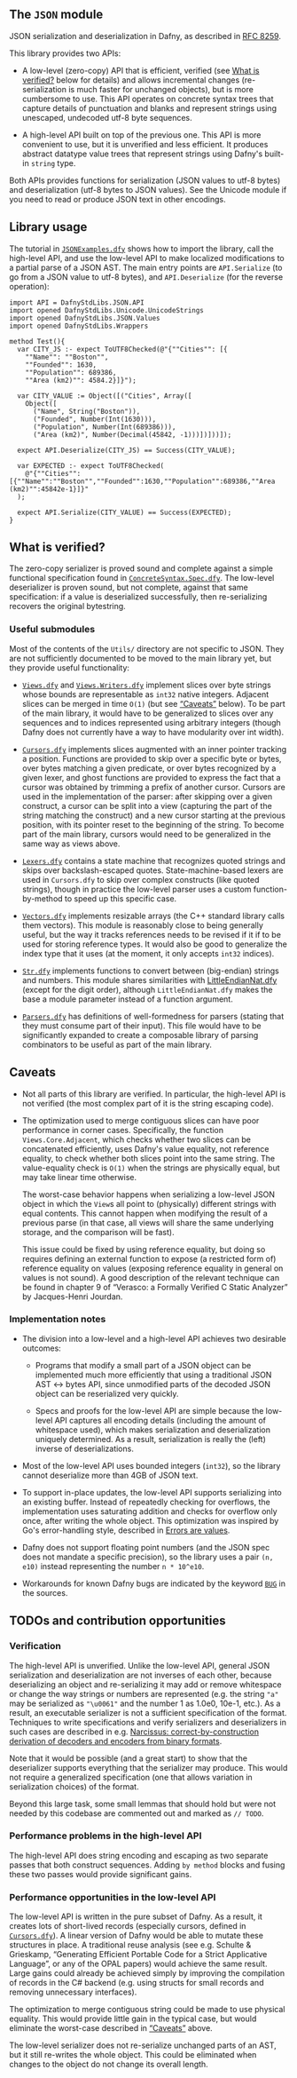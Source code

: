 ## The `JSON` module

JSON serialization and deserialization in Dafny, as described in [RFC 8259](https://datatracker.ietf.org/doc/html/rfc8259).

This library provides two APIs:

- A low-level (zero-copy) API that is efficient, verified (see [What is verified?](#what-is-verified) below for details) and allows incremental changes (re-serialization is much faster for unchanged objects), but is more cumbersome to use. This API operates on concrete syntax trees that capture details of punctuation and blanks and represent strings using unescaped, undecoded utf-8 byte sequences.

- A high-level API built on top of the previous one. This API is more convenient to use, but it is unverified and less efficient. It produces abstract datatype value trees that represent strings using Dafny's built-in `string` type.

Both APIs provides functions for serialization (JSON values to utf-8 bytes) and deserialization (utf-8 bytes to JSON values).
See the Unicode module if you need to read or produce JSON text in other encodings.

## Library usage

The tutorial in [`JSONExamples.dfy`](../../../examples/JSON/JSONExamples.dfy) shows how to import the library, call the high-level API, and use the low-level API to make localized modifications to a partial parse of a JSON AST. The main entry points are `API.Serialize` (to go from a JSON value to utf-8 bytes), and `API.Deserialize` (for the reverse operation):

<!-- %check-verify -->
```dafny
import API = DafnyStdLibs.JSON.API
import opened DafnyStdLibs.Unicode.UnicodeStrings
import opened DafnyStdLibs.JSON.Values
import opened DafnyStdLibs.Wrappers

method Test(){
  var CITY_JS :- expect ToUTF8Checked(@"{""Cities"": [{
    ""Name"": ""Boston"",
    ""Founded"": 1630,
    ""Population"": 689386,
    ""Area (km2)"": 4584.2}]}");

  var CITY_VALUE := Object([("Cities", Array([
    Object([
      ("Name", String("Boston")),
      ("Founded", Number(Int(1630))),
      ("Population", Number(Int(689386))),
      ("Area (km2)", Number(Decimal(45842, -1)))])]))]);

  expect API.Deserialize(CITY_JS) == Success(CITY_VALUE);

  var EXPECTED :- expect ToUTF8Checked(
    @"{""Cities"":[{""Name"":""Boston"",""Founded"":1630,""Population"":689386,""Area (km2)"":45842e-1}]}"
  );

  expect API.Serialize(CITY_VALUE) == Success(EXPECTED);
}
```

## What is verified?

The zero-copy serializer is proved sound and complete against a simple functional specification found in [`ConcreteSyntax.Spec.dfy`](ConcreteSyntax.Spec.dfy). The low-level deserializer is proven sound, but not complete, against that same specification: if a value is deserialized successfully, then re-serializing recovers the original bytestring.

### Useful submodules

Most of the contents of the `Utils/` directory are not specific to JSON. They are not sufficiently documented to be moved to the main library yet, but they provide useful functionality:

- [`Views.dfy`](Utils/Views.dfy) and [`Views.Writers.dfy`](Utils/Views.Writers.dfy) implement slices over byte strings whose bounds are representable as `int32` native integers. Adjacent slices can be merged in time `O(1)` (but see [“Caveats”](#caveats) below). To be part of the main library, it would have to be generalized to slices over any sequences and to indices represented using arbitrary integers (though Dafny does not currently have a way to have modularity over int width).

- [`Cursors.dfy`](Utils/Cursors.dfy) implements slices augmented with an inner pointer tracking a position. Functions are provided to skip over a specific byte or bytes, over bytes matching a given predicate, or over bytes recognized by a given lexer, and ghost functions are provided to express the fact that a cursor was obtained by trimming a prefix of another cursor.  Cursors are used in the implementation of the parser: after skipping over a given construct, a cursor can be split into a view (capturing the part of the string matching the construct) and a new cursor starting at the previous position, with its pointer reset to the beginning of the string. To become part of the main library, cursors would need to be generalized in the same way as views above.

- [`Lexers.dfy`](Utils/Lexers.dfy) contains a state machine that recognizes quoted strings and skips over backslash-escaped quotes.  State-machine-based lexers are used in `Cursors.dfy` to skip over complex constructs (like quoted strings), though in practice the low-level parser uses a custom function-by-method to speed up this specific case.

- [`Vectors.dfy`](Utils/Vectors.dfy) implements resizable arrays (the C++ standard library calls them vectors).  This module is reasonably close to being generally useful, but the way it tracks references needs to be revised if it if to be used for storing reference types.  It would also be good to generalize the index type that it uses (at the moment, it only accepts `int32` indices).

- [`Str.dfy`](Utils/Str.dfy) implements functions to convert between (big-endian) strings and numbers. This module shares similarities with [LittleEndianNat.dfy](./Collections/LittleEndianNat.dfy) (except for the digit order), although `LittleEndianNat.dfy` makes the base a module parameter instead of a function argument.

- [`Parsers.dfy`](Utils/Parsers.dfy) has definitions of well-formedness for parsers (stating that they must consume part of their input).  This file would have to be significantly expanded to create a composable library of parsing combinators to be useful as part of the main library.

## Caveats

- Not all parts of this library are verified. In particular, the high-level API is not verified (the most complex part of it is the string escaping code).

- The optimization used to merge contiguous slices can have poor performance in corner cases. Specifically, the function `Views.Core.Adjacent`, which checks whether two slices can be concatenated efficiently, uses Dafny's value equality, not reference equality, to check whether both slices point into the same string. The value-equality check is `O(1)` when the strings are physically equal, but may take linear time otherwise.

  The worst-case behavior happens when serializing a low-level JSON object in which the `View`s all point to (physically) different strings with equal contents. This cannot happen when modifying the result of a previous parse (in that case, all views will share the same underlying storage, and the comparison will be fast).

  This issue could be fixed by using reference equality, but doing so requires defining an external function to expose (a restricted form of) reference equality on values (exposing reference equality in general on values is not sound). A good description of the relevant technique can be found in chapter 9 of “Verasco: a Formally Verified C Static Analyzer” by Jacques-Henri Jourdan.

### Implementation notes

- The division into a low-level and a high-level API achieves two desirable outcomes:

  - Programs that modify a small part of a JSON object can be implemented much more efficiently that using a traditional JSON AST ↔ bytes API, since unmodified parts of the decoded JSON object can be reserialized very quickly.

  - Specs and proofs for the low-level API are simple because the low-level API captures all encoding details (including the amount of whitespace used), which makes serialization and deserialization uniquely determined. As a result, serialization is really the (left) inverse of deserializations.

- Most of the low-level API uses bounded integers (`int32`), so the library cannot deserialize more than 4GB of JSON text.

- To support in-place updates, the low-level API supports serializing into an existing buffer. Instead of repeatedly checking for overflows, the implementation uses saturating addition and checks for overflow only once, after writing the whole object. This optimization was inspired by Go's error-handling style, described in [Errors are values](https://go.dev/blog/errors-are-values).

- Dafny does not support floating point numbers (and the JSON spec does not mandate a specific precision), so the library uses a pair `(n, e10)` instead representing the number `n * 10^e10`.

- Workarounds for known Dafny bugs are indicated by the keyword [`BUG`](https://github.com/dafny-lang/libraries/search?q=BUG) in the sources.

## TODOs and contribution opportunities

### Verification

The high-level API is unverified. Unlike the low-level API, general JSON serialization and deserialization are not inverses of each other, because deserializing an object and re-serializing it may add or remove whitespace or change the way strings or numbers are represented (e.g. the string `"a"` may be serialized as `"\u0061"` and the number 1 as 1.0e0, 10e-1, etc.). As a result, an executable serializer is not a sufficient specification of the format. Techniques to write specifications and verify serializers and deserializers in such cases are described in e.g. [Narcissus: correct-by-construction derivation of decoders and encoders from binary formats](https://dl.acm.org/doi/abs/10.1145/3341686).

Note that it would be possible (and a great start) to show that the deserializer supports everything that the serializer may produce. This would not require a generalized specification (one that allows variation in serialization choices) of the format.

Beyond this large task, some small lemmas that should hold but were not needed by this codebase are commented out and marked as `// TODO`.

### Performance problems in the high-level API

The high-level API does string encoding and escaping as two separate passes that both construct sequences. Adding `by method` blocks and fusing these two passes would provide significant gains.

### Performance opportunities in the low-level API

The low-level API is written in the pure subset of Dafny. As a result, it creates lots of short-lived records (especially cursors, defined in [`Cursors.dfy`](Utils/Cursors.dfy)). A linear version of Dafny would be able to mutate these structures in place. A traditional reuse analysis (see e.g. Schulte & Grieskamp, “Generating Efficient Portable Code for a Strict Applicative Language”, or any of the OPAL papers) would achieve the same result. Large gains could already be achieved simply by improving the compilation of records in the C# backend (e.g. using structs for small records and removing unnecessary interfaces).

The optimization to merge contiguous string could be made to use physical equality. This would provide little gain in the typical case, but would eliminate the worst-case described in [“Caveats”](#caveats) above.

The low-level serializer does not re-serialize unchanged parts of an AST, but it still re-writes the whole object. This could be eliminated when changes to the object do not change its overall length.